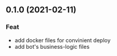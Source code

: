 ## 0.1.0 (2021-02-11)

### Feat

- add docker files for convinient deploy
- add bot's business-logic files
